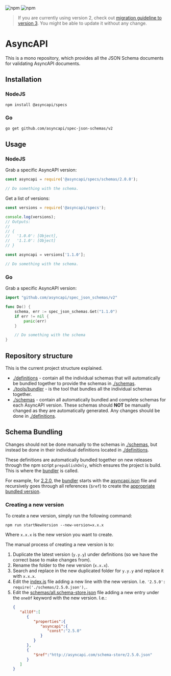 ![npm](https://img.shields.io/npm/v/@asyncapi/specs?style=for-the-badge) ![npm](https://img.shields.io/npm/dt/@asyncapi/specs?style=for-the-badge)

> If you are currently using version 2, check out [migration guideline to version 3](./migrations/Migrate%20to%20version%203.md). You might be able to update it without any change.
# AsyncAPI

This is a mono repository, which provides all the JSON Schema documents for validating AsyncAPI documents.

## Installation

### NodeJS
```bash
npm install @asyncapi/specs
```

### Go
```bash
go get github.com/asyncapi/spec-json-schemas/v2
```

## Usage

### NodeJS

Grab a specific AsyncAPI version:

```js
const asyncapi = require('@asyncapi/specs/schemas/2.0.0');

// Do something with the schema.
```

Get a list of versions:

```js
const versions = require('@asyncapi/specs');

console.log(versions);
// Outputs:
//
// {
//   '1.0.0': [Object],
//   '1.1.0': [Object]
// }

const asyncapi = versions['1.1.0'];

// Do something with the schema.
```
### Go

Grab a specific AsyncAPI version:

```go
import "github.com/asyncapi/spec_json_schemas/v2"

func Do() {
    schema, err := spec_json_schemas.Get("1.1.0")
    if err != nil {
        panic(err)
    }

    // Do something with the schema
}

```

## Repository structure
This is the current project structure explained.
- [./definitions](./definitions) - contain all the individual schemas that will automatically be bundled together to provide the schemas in [./schemas](./schemas).
- [./tools/bundler](./tools/bundler) - is the tool that bundles all the individual schemas together.
- [./schemas](./schemas) - contain all automatically bundled and complete schemas for each AsyncAPI version. These schemas should **NOT** be manually changed as they are automatically generated. Any changes should be done in [./definitions](./definitions).

## Schema Bundling
Changes should not be done manually to the schemas in [./schemas](./schemas), but instead be done in their individual definitions located in [./definitions](./definitions).

These definitions are automatically bundled together on new releases through the npm script `prepublishOnly`, which ensures the project is build. This is where the [bundler](./tools/bundler) is called. 

For example, for [2.2.0](./definitions/2.2.0), the [bundler](./tools/bundler/index.js) starts with the [asyncapi.json](definitions/2.2.0/asyncapi.json) file and recursively goes through all references (`$ref`) to create the [appropriate bundled version](./schemas/2.2.0.json).

### Creating a new version
To create a new version, simply run the following command:
```
npm run startNewVersion --new-version=x.x.x
```
Where `x.x.x` is the new version you want to create.

The manual process of creating a new version is to:
1. Duplicate the latest version (`y.y.y`) under definitions (so we have the correct base to make changes from). 
2. Rename the folder to the new version (`x.x.x`).
3. Search and replace in the new duplicated folder for `y.y.y` and replace it with `x.x.x`.
4. Edit the [index.js](./index.js) file adding a new line with the new version. I.e. `'2.5.0': require('./schemas/2.5.0.json'),`.
5. Edit the [schemas/all.schema-store.json](./schemas/all.schema-store.json) file adding a new entry under the `oneOf` keyword with the new version. I.e.:
    ```json
    {
       "allOf":[
          {
             "properties":{
                "asyncapi":{
                   "const":"2.5.0"
                }
             }
          },
          {
             "$ref":"http://asyncapi.com/schema-store/2.5.0.json"
          }
       ]
    }
    ```
